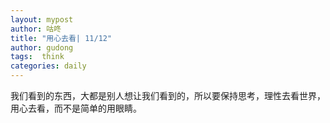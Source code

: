 ```yaml
---
layout: mypost
author: 咕咚
title: "用心去看| 11/12"
author: gudong
tags:  think
categories: daily
---
```


我们看到的东西，大都是别人想让我们看到的，所以要保持思考，理性去看世界，用心去看，而不是简单的用眼睛。
